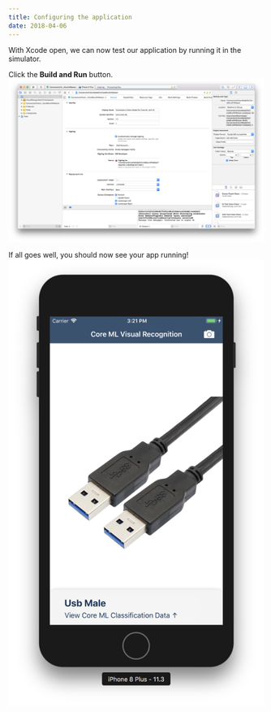 ```yaml
---
title: Configuring the application
date: 2018-04-06
---
```



With Xcode open, we can now test our application by running it in the simulator.

Click the **Build and Run** button.
![](../images/xcode_build_and_run.png)

If all goes well, you should now see your app running!
![](../images/simulator_running.png)
